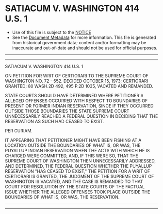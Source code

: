 ---
---

# SATIACUM V. WASHINGTON 414 U.S. 1

* Use of this file is subject to the [NOTICE](https://github.com/publicdocs/notice/blob/master/NOTICE)
* See the [Document Metadata](../../../) for more information.
  This file is generated from historical government data; content and/or formatting may be inaccurate and out-of-date and should not be used for official purposes.

----------
----------

SATIACUM V. WASHINGTON 414 U.S. 1

ON PETITION FOR WRIT OF CERTIORARI TO THE SUPREME COURT OF WASHINGTON NO. 72 - 552.  DECIDED OCTOBER 15, 1973; CERTIORARI GRANTED; 80 WASH.2D 492, 495 P.2D 1035, VACATED AND REMANDED.

STATE COURTS SHOULD HAVE DETERMINED WHERE PETITIONER'S ALLEGED OFFENSES OCCURRED WITH RESPECT TO BOUNDARIES OF PRESENT OR FORMER INDIAN RESERVATION, SINCE IF THEY OCCURRED OUTSIDE THOSE BOUNDARIES THE STATE SUPREME COURT UNNECESSARILY REACHED A FEDERAL QUESTION IN DECIDING THAT THE RESERVATION AS SUCH HAD CEASED TO EXIST.

PER CURIAM.

IT APPEARING THAT PETITIONER MIGHT HAVE BEEN FISHING AT A LOCATION OUTSIDE THE BOUNDARIES OF WHAT IS, OR WAS, THE PUYALLUP INDIAN RESERVATION WHEN THE ACTS WITH WHICH HE IS CHARGED WERE COMMITTED, AND, IF THIS WERE SO, THAT THE SUPREME COURT OF WASHINGTON THEN UNNECESSARILY ADDRESSED, AND DETERMINED, THE FEDERAL QUESTION WHETHER THE PUYALLUP RESERVATION "HAS CEASED TO EXIST," THE PETITION FOR A WRIT OF CERTIORARI IS GRANTED, THE JUDGMENT OF THE SUPREME COURT OF WASHINGTON IS VACATED, AND THE CASE IS REMANDED TO THAT COURT FOR RESOLUTION BY THE STATE COURTS OF THE FACTUAL ISSUE WHETHER THE ALLEGED OFFENSES TOOK PLACE OUTSIDE THE BOUNDARIES OF WHAT IS, OR WAS, THE RESERVATION.


----------
----------

